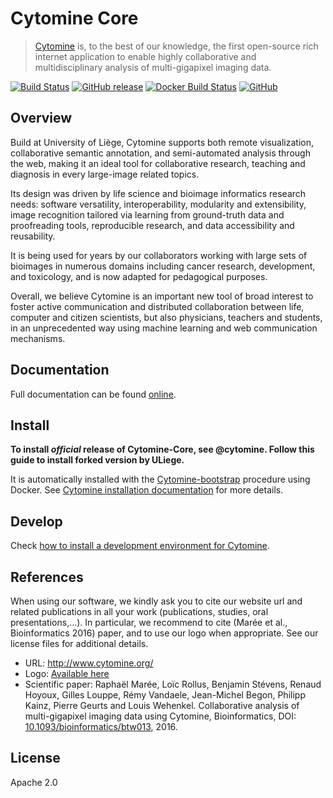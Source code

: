 # Cytomine Core

> [Cytomine](http://cytomine.org) is, to the best of our knowledge, the first open-source rich internet application to enable highly collaborative and multidisciplinary analysis of multi-gigapixel imaging data.

[![Build Status](https://travis-ci.com/Cytomine-ULiege/Cytomine-core.svg?branch=master)](https://travis-ci.com/Cytomine-ULiege/Cytomine-core)
[![GitHub release](https://img.shields.io/github/release/Cytomine-ULiege/Cytomine-core.svg)](https://github.com/Cytomine-ULiege/Cytomine-core/releases)
[![Docker Build Status](https://img.shields.io/docker/build/cytomineuliege/core.svg)](https://hub.docker.com/r/cytomineuliege/core/tags/)
[![GitHub](https://img.shields.io/github/license/Cytomine-ULiege/Cytomine-core.svg)](https://github.com/Cytomine-ULiege/Cytomine-core/blob/master/LICENSE)


## Overview

Build at University of Liège, Cytomine supports both remote visualization, collaborative semantic annotation, and semi-automated analysis through the web, making it an ideal tool for collaborative research, teaching and diagnosis in every large-image related topics.

Its design was driven by life science and bioimage informatics research needs: software versatility, interoperability, modularity and extensibility, image recognition tailored via learning from ground-truth data and proofreading tools, reproducible research, and data accessibility and reusability.

It is being used for years by our collaborators working with large sets of bioimages in numerous domains including cancer research, development, and toxicology, and is now adapted for pedagogical purposes.

Overall, we believe Cytomine is an important new tool of broad interest to foster active communication and distributed collaboration between life, computer and citizen scientists, but also physicians, teachers and
students, in an unprecedented way using machine learning and web communication mechanisms.

## Documentation

Full documentation can be found [online](http://doc.cytomine.be).

## Install

**To install *official* release of Cytomine-Core, see @cytomine. Follow this guide to install forked version by ULiege.** 

It is automatically installed with the [Cytomine-bootstrap](https://github.com/Cytomine-ULiege/Cytomine-bootstrap) procedure using Docker. See [Cytomine installation documentation](http://doc.cytomine.be/pages/viewpage.action?pageId=10715266) for more details.

## Develop
Check [how to install a development environment for Cytomine](http://doc.cytomine.be/display/DEVDOC/How+to+install+a+development+environment+for+Cytomine+ULiege+with+Docker).



## References

When using our software, we kindly ask you to cite our website url and related publications in all your work (publications, studies, oral presentations,...). In particular, we recommend to cite (Marée et al., Bioinformatics 2016) paper, and to use our logo when appropriate. See our license files for additional details.

- URL: http://www.cytomine.org/
- Logo: [Available here](https://cytomine.coop/sites/cytomine.coop/files/inline-images/logo-300-org.png)
- Scientific paper: Raphaël Marée, Loïc Rollus, Benjamin Stévens, Renaud Hoyoux, Gilles Louppe, Rémy Vandaele, Jean-Michel Begon, Philipp Kainz, Pierre Geurts and Louis Wehenkel. Collaborative analysis of multi-gigapixel imaging data using Cytomine, Bioinformatics, DOI: [10.1093/bioinformatics/btw013](http://dx.doi.org/10.1093/bioinformatics/btw013), 2016. 

## License

Apache 2.0